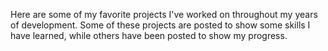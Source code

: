 Here are some of my favorite projects I've worked on throughout my years of development. Some of these projects are posted to show some skills I have learned,
while others have been posted to show my progress. 
